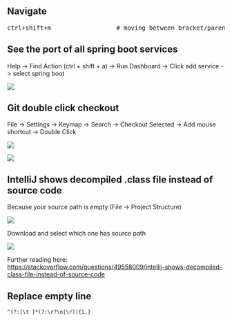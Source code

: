 ## Navigate

<pre>
ctrl+shift+m                  # moving between bracket/parenthesis
</pre>

## See the port of all spring boot services

Help -> Find Action (ctrl + shift + a) -> Run Dashboard -> Click add service -> select spring boot

![](https://s3-ap-southeast-1.amazonaws.com/logbasex.github.io/intellij-run-dashboard.png)

## Git double click checkout

File -> Settings -> Keymap -> Search -> Checkout Selected -> Add mouse shortcut -> Double Click

![](https://s3-ap-southeast-1.amazonaws.com/logbasex.github.io/intellij-git-checkout-branch.png)

![](https://s3-ap-southeast-1.amazonaws.com/logbasex.github.io/intellij-git-double-click-checkout.png) 

## IntelliJ shows decompiled .class file instead of source code

Because your source path is empty (File -> Project Structure)

![](https://s3-ap-southeast-1.amazonaws.com/logbasex.github.io/intellij-sdk-source-path-empty.png)

Download and select which one has source path

![](https://s3-ap-southeast-1.amazonaws.com/logbasex.github.io/intellij-project-sdk.png)

Further reading here: https://stackoverflow.com/questions/49558009/intellij-shows-decompiled-class-file-instead-of-source-code


## Replace empty line 
```regexp
^(?:[\t ]*(?:\r?\n|\r)){1,}
```